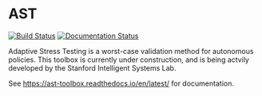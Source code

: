 # AST
[![Build Status](https://travis-ci.org/sisl/AdaptiveStressTestingToolbox.svg?branch=master)](https://travis-ci.org/sisl/AdaptiveStressTestingToolbox)
[![Documentation Status](https://readthedocs.org/projects/ast-toolbox/badge/?version=latest)](https://ast-toolbox.readthedocs.io/en/latest/?badge=latest)

Adaptive Stress Testing is a worst-case validation method for autonomous policies. This toolbox is currently under construction, and is being actvily developed by the Stanford Intelligent Systems Lab.

See https://ast-toolbox.readthedocs.io/en/latest/ for documentation.

